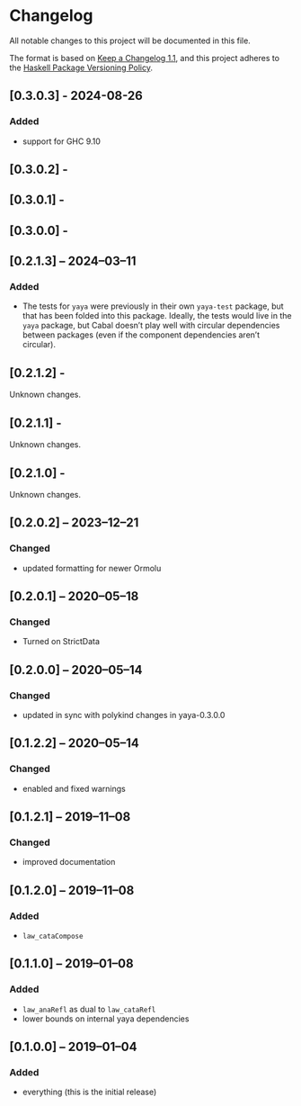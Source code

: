 # Changelog

All notable changes to this project will be documented in this file.

The format is based on [Keep a Changelog 1.1](https://keepachangelog.com/en/1.1.0/),
and this project adheres to the [Haskell Package Versioning Policy](https://pvp.haskell.org/).

## [0.3.0.3] - 2024-08-26

### Added

- support for GHC 9.10

## [0.3.0.2] -

## [0.3.0.1] -

## [0.3.0.0] -

## [0.2.1.3] – 2024–03–11

### Added

- The tests for `yaya` were previously in their own `yaya-test` package, but that has been folded into this package. Ideally, the tests would live in the `yaya` package, but Cabal doesn’t play well with circular dependencies between packages (even if the component dependencies aren’t circular).

## [0.2.1.2] -

Unknown changes.

## [0.2.1.1] -

Unknown changes.

## [0.2.1.0] -

Unknown changes.

## [0.2.0.2] – 2023–12–21

### Changed

- updated formatting for newer Ormolu

## [0.2.0.1] – 2020–05–18

### Changed

- Turned on StrictData

## [0.2.0.0] – 2020–05–14

### Changed

- updated in sync with polykind changes in yaya-0.3.0.0

## [0.1.2.2] – 2020–05–14

### Changed

- enabled and fixed warnings

## [0.1.2.1] – 2019–11–08

### Changed

- improved documentation

## [0.1.2.0] – 2019–11–08

### Added

- `law_cataCompose`

## [0.1.1.0] – 2019–01–08

### Added

- `law_anaRefl` as dual to `law_cataRefl`
- lower bounds on internal yaya dependencies

## [0.1.0.0] – 2019–01–04

### Added

- everything (this is the initial release)
